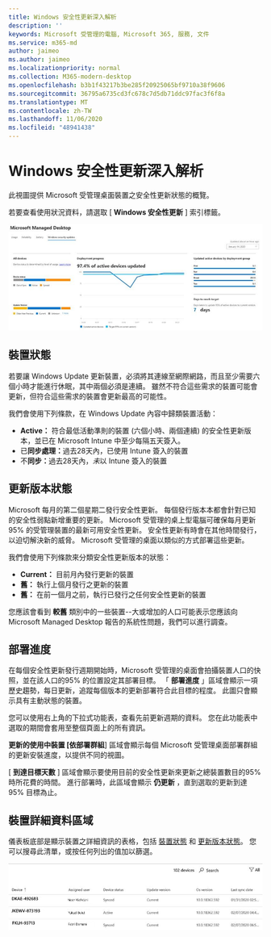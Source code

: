 ```yaml
---
title: Windows 安全性更新深入解析
description: ''
keywords: Microsoft 受管理的電腦, Microsoft 365, 服務, 文件
ms.service: m365-md
author: jaimeo
ms.author: jaimeo
ms.localizationpriority: normal
ms.collection: M365-modern-desktop
ms.openlocfilehash: b3b1f43217b3be285f20925065bf9710a38f9606
ms.sourcegitcommit: 36795a6735cd3fc678c7d5db71ddc97fac3f6f8a
ms.translationtype: MT
ms.contentlocale: zh-TW
ms.lasthandoff: 11/06/2020
ms.locfileid: "48941438"
---
```

# <a name="windows-security-update-insights"></a>Windows 安全性更新深入解析
此視圖提供 Microsoft 受管理桌面裝置之安全性更新狀態的概覽。 

若要查看使用狀況資料，請選取 [ <strong>Windows 安全性更新</strong> ] 索引標籤。

![Windows 安全性更新窗格：在左欄中，裝置狀態和更新版本的橫條圖，更新 center column 中的「部署進度」和「使用中裝置的百分比」和「作用中裝置的百分比」，以及在右列中到達95% 部署目標所需的天數。](../../media/update-insights.jpg)

## <a name="device-status"></a>裝置狀態

若要讓 Windows Update 更新裝置，必須將其連線至網際網路，而且至少需要六個小時才能進行休眠，其中兩個必須是連續。 雖然不符合這些需求的裝置可能會更新，但符合這些需求的裝置會更新最高的可能性。 

我們會使用下列條款，在 Windows Update 內容中歸類裝置活動：

- <strong>Active：</strong> 符合最低活動準則的裝置 (六個小時、兩個連續) 的安全性更新版本，並已在 Microsoft Intune 中至少每隔五天簽入。
- 已<strong>同步處理：</strong>過去28天內，已使用 Intune 簽入的裝置
- 不<strong>同步：</strong>過去28天內，<i>未</i>以 Intune 簽入的裝置




## <a name="update-version-status"></a>更新版本狀態

Microsoft 每月的第二個星期二發行安全性更新。 每個發行版本本都會針對已知的安全性弱點新增重要的更新。 Microsoft 受管理的桌上型電腦可確保每月更新95% 的受管理裝置的最新可用安全性更新。 安全性更新有時會在其他時間發行，以迫切解決新的威脅。 Microsoft 受管理的桌面以類似的方式部署這些更新。

我們會使用下列條款來分類安全性更新版本的狀態：

- <strong>Current：</strong> 目前月內發行更新的裝置
- <strong>舊：</strong> 執行上個月發行之更新的裝置
- <strong>舊：</strong> 在前一個月之前，執行已發行之任何安全性更新的裝置

您應該會看到 <strong>較舊</strong> 類別中的一些裝置--大或增加的人口可能表示您應該向 Microsoft Managed Desktop 報告的系統性問題，我們可以進行調查。


## <a name="deployment-progress"></a>部署進度

在每個安全性更新發行週期開始時，Microsoft 受管理的桌面會拍攝裝置人口的快照，並在該人口的95% 的位置設定其部署目標。 「 <strong>部署進度</strong> 」區域會顯示一項歷史趨勢，每日更新，追蹤每個版本的更新部署符合此目標的程度。 此圖只會顯示具有主動狀態的裝置。

您可以使用右上角的下拉式功能表，查看先前更新週期的資料。 您在此功能表中選取的期間會套用至整個頁面上的所有資訊。

<strong>更新的使用中裝置 [依部署群組</strong>] 區域會顯示每個 Microsoft 受管理桌面部署群組的更新安裝進度，以提供不同的視圖。

[ <strong>到達目標天數</strong> ] 區域會顯示要使用目前的安全性更新來更新之總裝置數目的95% 時所花費的時間。 進行部署時，此區域會顯示 <strong>仍更新</strong> ，直到選取的更新到達95% 目標為止。

## <a name="device-details-area"></a>裝置詳細資料區域

儀表板底部是顯示裝置之詳細資訊的表格，包括 [裝置狀態](#device-status) 和 [更新版本狀態](#update-version-status)。 您可以搜尋此清單，或按任何列出的值加以篩選。


![顯示裝置名稱、指派使用者、裝置狀態、更新版本、作業系統版本以及裝置上次同步處理日期欄的裝置詳細資料表格。](../../media/security-update-insights-device-table-sterile.png)
